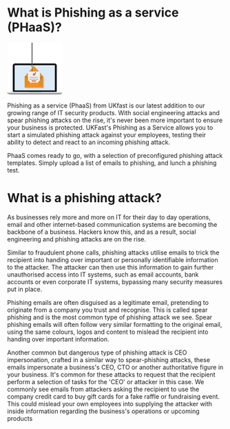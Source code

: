 # What is Phishing as a service (PHaaS)?

![hwo-it-works](files/phishing128.png)

Phishing as a service (PhaaS) from UKfast is our latest addition to our growing range of IT security products. With social engineering attacks and spear phishing attacks on the rise, it's never been more important to ensure your business is protected. UKFast's Phishing as a Service allows you to start a simulated phishing attack against your employees, testing their ability to detect and react to an incoming phishing attack.

PhaaS comes ready to go, with a selection of preconfigured phishing attack templates. Simply upload a list of emails to phishing, and lunch a phishing test.

# What is a phishing attack?

As businesses rely more and more on IT for their day to day operations, email and other internet-based communication systems are becoming the backbone of a business. Hackers know this, and as a result, social engineering and phishing attacks are on the rise.

Similar to fraudulent phone calls, phishing attacks utilise emails to trick the recipient into handing over important or personally identifiable information to the attacker. The attacker can then use this information to gain further unauthorised access into IT systems, such as email accounts, bank accounts or even corporate IT systems, bypassing many security measures put in place.

Phishing emails are often disguised as a legitimate email, pretending to originate from a company you trust and recognise. This is called spear phishing and is the most common type of phishing attack we see. Spear phishing emails will often follow very similar formatting to the original email, using the same colours, logos and content to mislead the recipient into handing over important information.

Another common but dangerous type of phishing attack is CEO impersonation, crafted in a similar way to spear-phishing attacks, these emails impersonate a business's CEO, CTO or another authoritative figure in your business. It's common for these attacks to request that the recipient perform a selection of tasks for the 'CEO' or attacker in this case. We commonly see emails from attackers asking the recipient to use the company credit card to buy gift cards for a fake raffle or fundraising event. This could mislead your own employees into supplying the attacker with inside information regarding the business's operations or upcoming products
